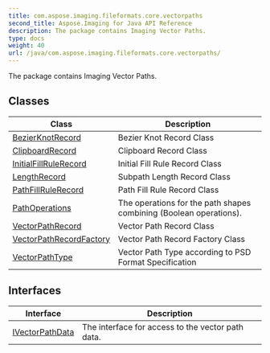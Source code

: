 ```yaml
---
title: com.aspose.imaging.fileformats.core.vectorpaths
second_title: Aspose.Imaging for Java API Reference
description: The package contains Imaging Vector Paths.
type: docs
weight: 40
url: /java/com.aspose.imaging.fileformats.core.vectorpaths/
---
```


The package contains Imaging Vector Paths.


## Classes

| Class | Description |
| --- | --- |
| [BezierKnotRecord](../com.aspose.imaging.fileformats.core.vectorpaths/bezierknotrecord) | Bezier Knot Record Class |
| [ClipboardRecord](../com.aspose.imaging.fileformats.core.vectorpaths/clipboardrecord) | Clipboard Record Class |
| [InitialFillRuleRecord](../com.aspose.imaging.fileformats.core.vectorpaths/initialfillrulerecord) | Initial Fill Rule Record Class |
| [LengthRecord](../com.aspose.imaging.fileformats.core.vectorpaths/lengthrecord) | Subpath Length Record Class |
| [PathFillRuleRecord](../com.aspose.imaging.fileformats.core.vectorpaths/pathfillrulerecord) | Path Fill Rule Record Class |
| [PathOperations](../com.aspose.imaging.fileformats.core.vectorpaths/pathoperations) | The operations for the path shapes combining (Boolean operations). |
| [VectorPathRecord](../com.aspose.imaging.fileformats.core.vectorpaths/vectorpathrecord) | Vector Path Record Class |
| [VectorPathRecordFactory](../com.aspose.imaging.fileformats.core.vectorpaths/vectorpathrecordfactory) | Vector Path Record Factory Class |
| [VectorPathType](../com.aspose.imaging.fileformats.core.vectorpaths/vectorpathtype) | Vector Path Type according to PSD Format Specification |

## Interfaces

| Interface | Description |
| --- | --- |
| [IVectorPathData](../com.aspose.imaging.fileformats.core.vectorpaths/ivectorpathdata) | The interface for access to the vector path data. |
